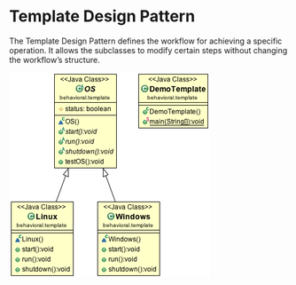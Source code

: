 Template Design Pattern
=======================

The Template Design Pattern defines the workflow for achieving a specific operation. It allows the subclasses to modify certain steps without changing the workflow’s structure.

![ScreenShot](classdiagram.png)
